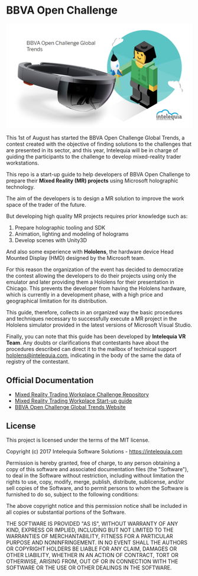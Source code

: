 # **BBVA Open Challenge**

![Intro](./Docs/Images/intelequia-bbva.jpg)

This 1st of August has started the BBVA Open Challenge Global Trends, a contest created with the objective of finding solutions to the challenges that are presented in its sector, and this year, Intelequia will be in charge of guiding the participants to the challenge to develop mixed-reality trader workstations.

This repo is a start-up guide to help developers of BBVA Open Challenge to prepare their **Mixed Reality (MR) projects** using Microsoft holographic technology.

The aim of the developers is to design a MR solution to improve the work space of the trader of the future.

But developing high quality MR projects requires prior knowledge such as:
1. Prepare holographic tooling and SDK
2. Animation, lighting and modeling of holograms
3. Develop scenes with Unity3D

And also some experience with **Hololens**, the hardware device Head Mounted Display (HMD) designed by the Microsoft team.

For this reason the organization of the event has decided to democratize the contest allowing the developers to do their projects using only the emulator and later providing them a Hololens for their presentation in Chicago. This prevents the developer from having the Hololens hardware, which is currently in a development phase, with a high price and geographical limitation for its distribution.

This guide, therefore, collects in an organized way the basic procedures and techniques necessary to successfully execute a MR project in the Hololens simulator provided in the latest versions of Microsoft Visual Studio.

Finally, you can note that this guide has been developed by **Intelequia VR Team**. Any doubts or clarifications that contestants have about the procedures described can direct it to the mailbox of technical support hololens@intelequia.com, indicating in the body of the same the data of registry of the contestant.

## Official Documentation

- [Mixed Reality Trading Workplace Challenge Repository](https://github.com/intelequia/BBVA-Open-Challenge)
- [Mixed Reality Trading Workplace Start-up guide](https://github.com/intelequia/BBVA-Open-Challenge/raw/master/Docs/Hololens%20Starter%20Kit.pdf)
- [BBVA Open Challenge Global Trends Website](https://www.centrodeinnovacionbbva.com/en/openchallenges/globaltrends)

## License

This project is licensed under the terms of the MIT license.

Copyright (c) 2017 Intelequia Software Solutions - https://intelequia.com

Permission is hereby granted, free of charge, to any person obtaining a copy of this software and associated documentation files (the "Software"), to deal in the Software without restriction, including without limitation the rights to use, copy, modify, merge, publish, distribute, sublicense, and/or sell copies of the Software, and to permit persons to whom the Software is furnished to do so, subject to the following conditions:

The above copyright notice and this permission notice shall be included in all copies or substantial portions of the Software.

THE SOFTWARE IS PROVIDED "AS IS", WITHOUT WARRANTY OF ANY KIND, EXPRESS OR IMPLIED, INCLUDING BUT NOT LIMITED TO THE WARRANTIES OF MERCHANTABILITY, FITNESS FOR A PARTICULAR PURPOSE AND NONINFRINGEMENT. IN NO EVENT SHALL THE AUTHORS OR COPYRIGHT HOLDERS BE LIABLE FOR ANY CLAIM, DAMAGES OR OTHER LIABILITY, WHETHER IN AN ACTION OF CONTRACT, TORT OR OTHERWISE, ARISING FROM, OUT OF OR IN CONNECTION WITH THE SOFTWARE OR THE USE OR OTHER DEALINGS IN THE SOFTWARE.

